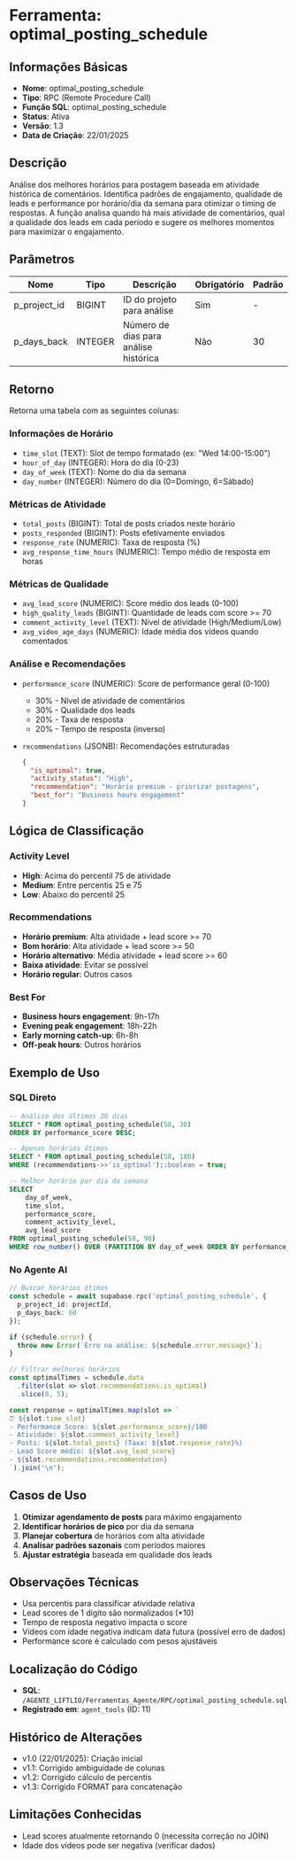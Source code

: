 # Ferramenta: optimal_posting_schedule

## Informações Básicas
- **Nome**: optimal_posting_schedule
- **Tipo**: RPC (Remote Procedure Call)
- **Função SQL**: optimal_posting_schedule
- **Status**: Ativa
- **Versão**: 1.3
- **Data de Criação**: 22/01/2025

## Descrição
Análise dos melhores horários para postagem baseada em atividade histórica de comentários. Identifica padrões de engajamento, qualidade de leads e performance por horário/dia da semana para otimizar o timing de respostas. A função analisa quando há mais atividade de comentários, qual a qualidade dos leads em cada período e sugere os melhores momentos para maximizar o engajamento.

## Parâmetros
| Nome | Tipo | Descrição | Obrigatório | Padrão |
|------|------|-----------|-------------|---------|
| p_project_id | BIGINT | ID do projeto para análise | Sim | - |
| p_days_back | INTEGER | Número de dias para análise histórica | Não | 30 |

## Retorno
Retorna uma tabela com as seguintes colunas:

### Informações de Horário
- `time_slot` (TEXT): Slot de tempo formatado (ex: "Wed 14:00-15:00")
- `hour_of_day` (INTEGER): Hora do dia (0-23)
- `day_of_week` (TEXT): Nome do dia da semana
- `day_number` (INTEGER): Número do dia (0=Domingo, 6=Sábado)

### Métricas de Atividade
- `total_posts` (BIGINT): Total de posts criados neste horário
- `posts_responded` (BIGINT): Posts efetivamente enviados
- `response_rate` (NUMERIC): Taxa de resposta (%)
- `avg_response_time_hours` (NUMERIC): Tempo médio de resposta em horas

### Métricas de Qualidade
- `avg_lead_score` (NUMERIC): Score médio dos leads (0-100)
- `high_quality_leads` (BIGINT): Quantidade de leads com score >= 70
- `comment_activity_level` (TEXT): Nível de atividade (High/Medium/Low)
- `avg_video_age_days` (NUMERIC): Idade média dos vídeos quando comentados

### Análise e Recomendações
- `performance_score` (NUMERIC): Score de performance geral (0-100)
  - 30% - Nível de atividade de comentários
  - 30% - Qualidade dos leads
  - 20% - Taxa de resposta
  - 20% - Tempo de resposta (inverso)

- `recommendations` (JSONB): Recomendações estruturadas
  ```json
  {
    "is_optimal": true,
    "activity_status": "High",
    "recommendation": "Horário premium - priorizar postagens",
    "best_for": "Business hours engagement"
  }
  ```

## Lógica de Classificação

### Activity Level
- **High**: Acima do percentil 75 de atividade
- **Medium**: Entre percentis 25 e 75
- **Low**: Abaixo do percentil 25

### Recommendations
- **Horário premium**: Alta atividade + lead score >= 70
- **Bom horário**: Alta atividade + lead score >= 50
- **Horário alternativo**: Média atividade + lead score >= 60
- **Baixa atividade**: Evitar se possível
- **Horário regular**: Outros casos

### Best For
- **Business hours engagement**: 9h-17h
- **Evening peak engagement**: 18h-22h
- **Early morning catch-up**: 6h-8h
- **Off-peak hours**: Outros horários

## Exemplo de Uso

### SQL Direto
```sql
-- Análise dos últimos 30 dias
SELECT * FROM optimal_posting_schedule(58, 30)
ORDER BY performance_score DESC;

-- Apenas horários ótimos
SELECT * FROM optimal_posting_schedule(58, 180)
WHERE (recommendations->>'is_optimal')::boolean = true;

-- Melhor horário por dia da semana
SELECT 
    day_of_week,
    time_slot,
    performance_score,
    comment_activity_level,
    avg_lead_score
FROM optimal_posting_schedule(58, 90)
WHERE row_number() OVER (PARTITION BY day_of_week ORDER BY performance_score DESC) = 1;
```

### No Agente AI
```typescript
// Buscar horários ótimos
const schedule = await supabase.rpc('optimal_posting_schedule', {
  p_project_id: projectId,
  p_days_back: 60
});

if (schedule.error) {
  throw new Error(`Erro na análise: ${schedule.error.message}`);
}

// Filtrar melhores horários
const optimalTimes = schedule.data
  .filter(slot => slot.recommendations.is_optimal)
  .slice(0, 5);

const response = optimalTimes.map(slot => `
⏰ ${slot.time_slot}
- Performance Score: ${slot.performance_score}/100
- Atividade: ${slot.comment_activity_level}
- Posts: ${slot.total_posts} (Taxa: ${slot.response_rate}%)
- Lead Score médio: ${slot.avg_lead_score}
- ${slot.recommendations.recommendation}
`).join('\n');
```

## Casos de Uso
1. **Otimizar agendamento de posts** para máximo engajamento
2. **Identificar horários de pico** por dia da semana
3. **Planejar cobertura** de horários com alta atividade
4. **Analisar padrões sazonais** com períodos maiores
5. **Ajustar estratégia** baseada em qualidade dos leads

## Observações Técnicas
- Usa percentis para classificar atividade relativa
- Lead scores de 1 dígito são normalizados (*10)
- Tempo de resposta negativo impacta o score
- Vídeos com idade negativa indicam data futura (possível erro de dados)
- Performance score é calculado com pesos ajustáveis

## Localização do Código
- **SQL**: `/AGENTE_LIFTLIO/Ferramentas_Agente/RPC/optimal_posting_schedule.sql`
- **Registrado em**: `agent_tools` (ID: 11)

## Histórico de Alterações
- v1.0 (22/01/2025): Criação inicial
- v1.1: Corrigido ambiguidade de colunas
- v1.2: Corrigido cálculo de percentis
- v1.3: Corrigido FORMAT para concatenação

## Limitações Conhecidas
- Lead scores atualmente retornando 0 (necessita correção no JOIN)
- Idade dos vídeos pode ser negativa (verificar dados)